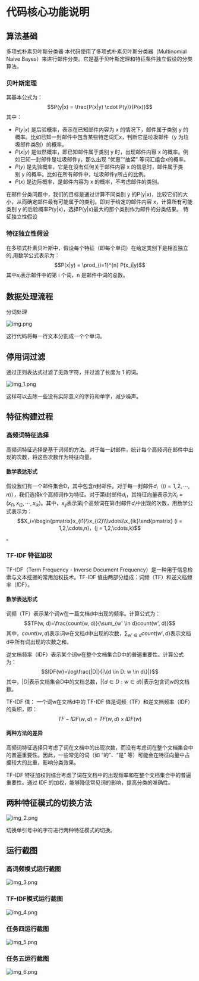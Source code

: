 # 代码核心功能说明

## 算法基础
多项式朴素贝叶斯分类器
本代码使用了多项式朴素贝叶斯分类器（Multinomial Naive Bayes）来进行邮件分类。它是基于贝叶斯定理和特征条件独立假设的分类算法。
### 贝叶斯定理
其基本公式为：
$$P(y|x) = \frac{P(x|y) \cdot P(y)}{P(x)}$$
其中：
+ $P(y|x)$ 是后验概率，表示在已知邮件内容为 x 的情况下，邮件属于类别 y 的概率。比如已知一封邮件中包含某些特定词汇x，判断它是垃圾邮件（y 为垃圾邮件类别）的概率。
+ $P(x|y)$ 是似然概率，即已知邮件属于类别 y 时，出现邮件内容 x 的概率。例如已知一封邮件是垃圾邮件y，那么出现 “优惠”“抽奖” 等词汇组合x的概率。
+ $P(y)$ 是先验概率，它是在没有任何关于邮件内容 x 的信息时，邮件属于类别 y 的概率。比如在所有邮件中，垃圾邮件y所占的比例。
+ $P(x)$ 是边际概率，是邮件内容为 x 的概率，不考虑邮件的类别。

在邮件分类问题中，我们的目标是通过计算不同类别 y 的P(y|x)，比较它们的大小，从而确定邮件最有可能属于的类别。即对于给定的邮件内容 x，计算所有可能类别 y 的后验概率P(y|x)，选择P(y|x)最大的那个类别作为邮件的分类结果。
特征独立性假设

### 特征独立性假设
在多项式朴素贝叶斯中，假设每个特征（即每个单词）在给定类别下是相互独立的,用数学公式表示为：
$$P(x|y) = \prod_{i=1}^{n} P(x_i|y)$$
其中$x_i$表示邮件中的第 i 个词，n 是邮件中词的总数。

## 数据处理流程
分词处理

![img.png](img.png)

这行代码将每一行文本分割成一个个单词。
## 停用词过滤
通过正则表达式过滤了无效字符，并过滤了长度为 1 的词。

![img_1.png](img_1.png)

这样可以去除一些没有实际意义的字符和单字，减少噪声。
## 特征构建过程

### 高频词特征选择
高频词特征选择是基于词频的方法。对于每一封邮件，统计每个高频词在邮件中出现的次数，将这些次数作为特征向量。
#### 数学表达形式
假设我们有一个邮件集合D，其中包含n封邮件。对于每一封邮件$d_i（(i = 1, 2, \cdots, n)）$，我们选择k个高频词作为特征。对于第i封邮件$d_i$，其特征向量表示为$X_i=(x_{i1}, x_{i2}, \cdots, x_{ik})$。其中，$x_{ij}$表示第j个高频词在第i封邮件$d_i$中出现的次数，用数学公式表示为：
$$X_i=\begin{pmatrix}x_{i1}\\x_{i2}\\\vdots\\x_{ik}\end{pmatrix}  (i = 1,2,\cdots,n)，(j = 1,2,\cdots,k)$$。

### TF-IDF 特征加权
TF-IDF（Term Frequency - Inverse Document Frequency）是一种用于信息检索与文本挖掘的常用加权技术。TF-IDF 值由两部分组成：词频（TF）和逆文档频率（IDF）。


#### 数学表达形式

词频（TF）表示某个词w在一篇文档d中出现的频率。计算公式为：
$$TF(w, d)=\frac{count(w, d)}{\sum_{w' \in d}count(w', d)}$$
其中，$count(w, d)$表示词w在文档d中出现的次数，$\sum_{w' \in d}count(w', d)$表示文档d中所有词出现的次数之和。

逆文档频率（IDF）表示某个词w在整个文档集合D中的普遍重要性。计算公式为：
$$IDF(w)=\log\frac{|D|}{|\{d \in D: w \in d\}|}$$
其中，$|D|$表示文档集合D中的文档总数，$|\{d \in D: w \in d\}|$表示包含词w的文档数。

TF-IDF 值：
一个词w在文档d中的 TF-IDF 值是词频（TF）和逆文档频率（IDF）的乘积，即：
$$TF - IDF(w,d)=TF(w,d)\times IDF(w)$$

#### 两种方法的差异
高频词特征选择只考虑了词在文档中的出现次数，而没有考虑词在整个文档集合中的普遍重要性。因此，一些常见的词（如 “的”、“是” 等）可能会在特征向量中占据较大的比重，影响分类效果。

TF-IDF 特征加权则综合考虑了词在文档中的出现频率和在整个文档集合中的普遍重要性。通过 IDF 的加权，能够降低常见词的影响，提高分类的准确性。

## 两种特征模式的切换方法

![img_2.png](img_2.png)

切换单引号中的字符进行两种特征模式的切换。
## 运行截图
### 高词频模式运行截图
![img_3.png](img_3.png)
### TF-IDF模式运行截图
![img_4.png](img_4.png)
### 任务四运行截图
![img_5.png](img_5.png)
### 任务五运行截图
![img_6.png](img_6.png)